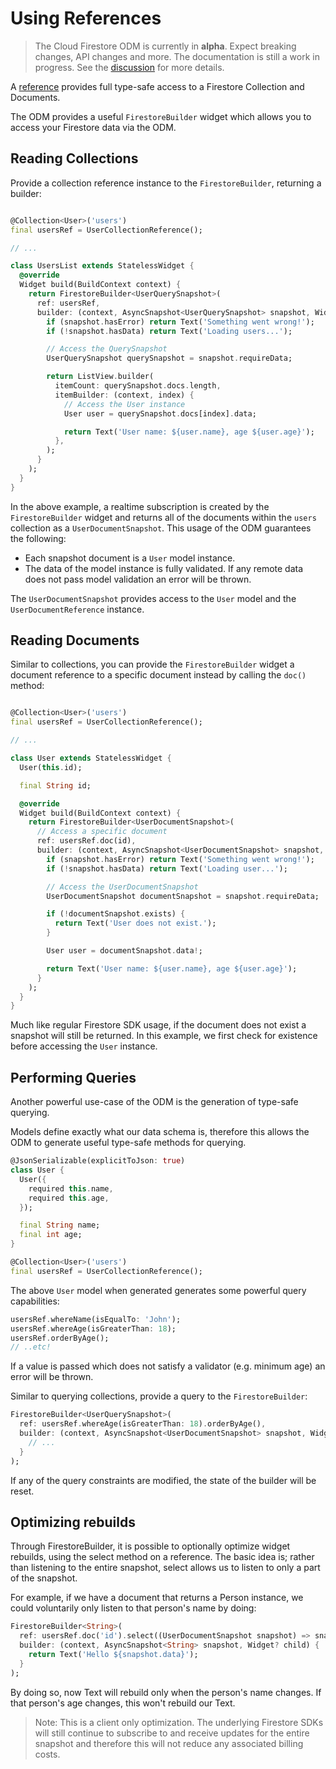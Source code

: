 # Using References

> The Cloud Firestore ODM is currently in **alpha**. Expect breaking changes, API changes and more. The documentation is still a work in progress. See the [discussion](https://github.com/FirebaseExtended/flutterfire/discussions/7475) for more details.

A [reference](./defining-models#creating-references) provides full type-safe access to a Firestore
Collection and Documents.

The ODM provides a useful `FirestoreBuilder` widget which allows you to access your Firestore data
via the ODM.

## Reading Collections

Provide a collection reference instance to the `FirestoreBuilder`, returning a builder:

```dart

@Collection<User>('users')
final usersRef = UserCollectionReference();

// ...

class UsersList extends StatelessWidget {
  @override
  Widget build(BuildContext context) {
    return FirestoreBuilder<UserQuerySnapshot>(
      ref: usersRef,
      builder: (context, AsyncSnapshot<UserQuerySnapshot> snapshot, Widget? child) {
        if (snapshot.hasError) return Text('Something went wrong!');
        if (!snapshot.hasData) return Text('Loading users...');

        // Access the QuerySnapshot
        UserQuerySnapshot querySnapshot = snapshot.requireData;

        return ListView.builder(
          itemCount: querySnapshot.docs.length,
          itemBuilder: (context, index) {
            // Access the User instance
            User user = querySnapshot.docs[index].data;

            return Text('User name: ${user.name}, age ${user.age}');
          },
        );
      }
    );
  }
}
```

In the above example, a realtime subscription is created by the `FirestoreBuilder` widget and
returns all of the documents within the `users` collection as a `UserDocumentSnapshot`. This usage
of the ODM guarantees the following:

- Each snapshot document is a `User` model instance.
- The data of the model instance is fully validated. If any remote data does not pass model
  validation an error will be thrown.

The `UserDocumentSnapshot` provides access to the `User` model and the `UserDocumentReference`
instance.

## Reading Documents

Similar to collections, you can provide the `FirestoreBuilder` widget a document reference to a
specific document instead by calling the `doc()` method:

```dart

@Collection<User>('users')
final usersRef = UserCollectionReference();

// ...

class User extends StatelessWidget {
  User(this.id);

  final String id;

  @override
  Widget build(BuildContext context) {
    return FirestoreBuilder<UserDocumentSnapshot>(
      // Access a specific document
      ref: usersRef.doc(id),
      builder: (context, AsyncSnapshot<UserDocumentSnapshot> snapshot, Widget? child) {
        if (snapshot.hasError) return Text('Something went wrong!');
        if (!snapshot.hasData) return Text('Loading user...');

        // Access the UserDocumentSnapshot
        UserDocumentSnapshot documentSnapshot = snapshot.requireData;

        if (!documentSnapshot.exists) {
          return Text('User does not exist.');
        }

        User user = documentSnapshot.data!;

        return Text('User name: ${user.name}, age ${user.age}');
      }
    );
  }
}
```

Much like regular Firestore SDK usage, if the document does not exist a snapshot will still
be returned. In this example, we first check for existence before accessing the `User` instance.

## Performing Queries

Another powerful use-case of the ODM is the generation of type-safe querying.

Models define exactly what our data schema is, therefore this allows the ODM to generate
useful type-safe methods for querying.

```dart
@JsonSerializable(explicitToJson: true)
class User {
  User({
    required this.name,
    required this.age,
  });

  final String name;
  final int age;
}

@Collection<User>('users')
final usersRef = UserCollectionReference();
```

The above `User` model when generated generates some powerful query capabilities:

```dart
usersRef.whereName(isEqualTo: 'John');
usersRef.whereAge(isGreaterThan: 18);
usersRef.orderByAge();
// ..etc!
```

If a value is passed which does not satisfy a validator (e.g. minimum age) an error will be
thrown.

Similar to querying collections, provide a query to the `FirestoreBuilder`:

```dart
FirestoreBuilder<UserQuerySnapshot>(
  ref: usersRef.whereAge(isGreaterThan: 18).orderByAge(),
  builder: (context, AsyncSnapshot<UserDocumentSnapshot> snapshot, Widget? child) {
    // ...
  }
);
```

If any of the query constraints are modified, the state of the builder will be reset.

## Optimizing rebuilds

Through FirestoreBuilder, it is possible to optionally optimize widget rebuilds, using the select method on a reference. The basic idea is; rather than listening to the entire snapshot, select allows us to listen to only a part of the snapshot.

For example, if we have a document that returns a Person instance, we could voluntarily only listen to that person's name by doing:

```dart
FirestoreBuilder<String>(
  ref: usersRef.doc('id').select((UserDocumentSnapshot snapshot) => snapshot.data!.name)),
  builder: (context, AsyncSnapshot<String> snapshot, Widget? child) {
    return Text('Hello ${snapshot.data}');
  }
);
```

By doing so, now Text will rebuild only when the person's name changes. If that person's age changes, this won't rebuild our Text.

> Note: This is a client only optimization. The underlying Firestore SDKs will still continue to subscribe to and receive updates for the entire snapshot and therefore this will not reduce any associated billing costs.
